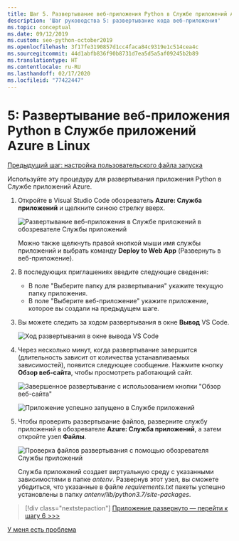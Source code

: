 ```yaml
---
title: Шаг 5. Развертывание веб-приложения Python в Службе приложений Azure в Linux с помощью VS Code
description: 'Шаг руководства 5: развертывание кода веб-приложения'
ms.topic: conceptual
ms.date: 09/12/2019
ms.custom: seo-python-october2019
ms.openlocfilehash: 3f17fe3190857d1cc4faca84c9319e1c514cea4c
ms.sourcegitcommit: 44d1abfb836f90b8731d7ea5d5a5af09245b2b89
ms.translationtype: HT
ms.contentlocale: ru-RU
ms.lasthandoff: 02/17/2020
ms.locfileid: "77422447"
---
```

# <a name="5-deploy-your-python-web-app-to-azure-app-service-on-linux"></a>5: Развертывание веб-приложения Python в Службе приложений Azure в Linux

[Предыдущий шаг: настройка пользовательского файла запуска](tutorial-deploy-app-service-on-linux-04.md)

Используйте эту процедуру для развертывания приложения Python в Службе приложений Azure.

1. Откройте в Visual Studio Code обозреватель **Azure: Служба приложений** и щелкните синюю стрелку вверх.

   ![Развертывание веб-приложения в Службе приложений в обозревателе Службы приложений](media/deploy-azure/deploy-web-app-to-app-service-in-app-service-explorer.png)

    Можно также щелкнуть правой кнопкой мыши имя службы приложений и выбрать команду **Deploy to Web App** (Развернуть в веб-приложение).

1. В последующих приглашениях введите следующие сведения:

    - В поле "Выберите папку для развертывания" укажите текущую папку приложения.
    - В поле "Выберите веб-приложение" укажите приложение, которое вы создали на предыдущем шаге.

1. Вы можете следить за ходом развертывания в окне **Вывод** VS Code.

    ![Ход развертывания в окне вывода VS Code](media/deploy-azure/view-deployment-progress-in-visual-studio-code-output.png)

1. Через несколько минут, когда развертывание завершится (длительность зависит от количества устанавливаемых зависимостей), появится следующее сообщение. Нажмите кнопку **Обзор веб-сайта**, чтобы просмотреть работающий сайт.

    ![Завершенное развертывание с использованием кнопки "Обзор веб-сайта"](media/deploy-azure/web-app-deployment-complete-with-browse-website-button.png)

    ![Приложение успешно запущено в Службе приложений](media/deploy-azure/web-app-running-successfully-on-app-service.png)

1. Чтобы проверить развертывание файлов, разверните службу приложений в обозревателе **Azure: Служба приложений**, а затем откройте узел **Файлы**.

    ![Проверка файлов развертывания с помощью обозревателя Службы приложений](media/deploy-azure/expand-files-node-to-check-deployment-of-web-app-files.png)

    Служба приложений создает виртуальную среду с указанными зависимостями в папке *antenv*. Развернув этот узел, вы сможете убедиться, что указанные в файле *requirements.txt* пакеты успешно установлены в папку *antenv/lib/python3.7/site-packages*.

> [!div class="nextstepaction"]
> [Приложение развернуто — перейти к шагу 6 >>>](tutorial-deploy-app-service-on-linux-06.md)

[У меня есть проблема](https://www.research.net/r/PWZWZ52?tutorial=vscode-appservice-python&step=05-deploy-app)
